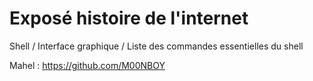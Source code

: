 # Exposé histoire de l'internet
Shell / Interface graphique / Liste des commandes essentielles du shell

Mahel : https://github.com/M00NBOY
